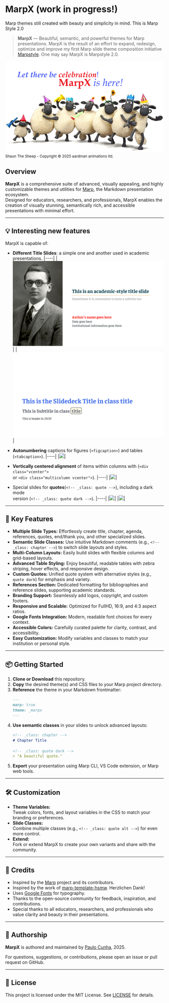 # MarpX (work in progress!)
Marp themes still created with beauty and simplicity in mind. 
This is Marp Style 2.0

> **MarpX** — Beautiful, semantic, and powerful themes for Marp presentations.
> MarpX is the result of an effort to expand, redesign, optimize and improve my first Marp slide theme composition initiative [Marpstyle](https://github.com/cunhapaulo/marpstyle). One may say MarpX is Marpstyle 2.0.


![](./examples/images/cartoon/shawn001b.png)
<small>Shaun The Sheep - Copyright ©️ 2025 aardman animations ltd.</small>

## Overview

**MarpX** is a comprehensive suite of advanced, visually appealing, and highly customizable themes and utilities for [Marp](https://marp.app/), the Markdown presentation ecosystem.  
Designed for educators, researchers, and professionals, MarpX enables the creation of visually stunning, semantically rich, and accessible presentations with minimal effort.

---

## 💡 Interesting new features

MarpX is capable of:

- **Different Title Slides**: a simple one and another used in academic presentations.
  |----| 
  |![alt text](examples/template.png)  |
  |![alt text](examples/template2.png) |


- **Autonumbering** captions for figures (`<figcaption>`) and tables (`<tabcaption>`).
  |----| 
  |<img src="https://github.com/user-attachments/assets/20fc8710-f045-4b4c-8d83-5cb860bd6913" />|


- **Vertically centered alignment** of items within columns with (`<div class="vcenter">`<br> or `<div class="multicolumn vcenter">`).
  |----|
  |<img src="https://github.com/user-attachments/assets/c5883ea2-b478-4bfe-83e7-9860045b5592" />|
  
- Special slides for **quotes**(`<!-- _class: quote -->`), including a dark mode<br> version (`<!-- _class: quote dark -->`).
  |----|
  |<img src="https://github.com/user-attachments/assets/ab811965-1bb9-4f18-9c1c-3ca8d332ab58" />|
  |<img  src="https://github.com/user-attachments/assets/f8808677-8c11-43f0-a3f3-5108ed2785de" />|

---

## 🚀 Key Features

- **Multiple Slide Types:** Effortlessly create title, chapter, agenda, references, quotes, end/thank you, and other specialized slides.
- **Semantic Slide Classes:** Use intuitive Markdown comments (e.g., `<!-- _class: chapter -->`) to switch slide layouts and styles.
- **Multi-Column Layouts:** Easily build slides with flexible columns and grid-based layouts.
- **Advanced Table Styling:** Enjoy beautiful, readable tables with zebra striping, hover effects, and responsive design.
- **Custom Quotes:** Unified quote system with alternative styles (e.g., `quote dark`) for emphasis and variety.
- **References Section:** Dedicated formatting for bibliographies and reference slides, supporting academic standards.
- **Branding Support:** Seamlessly add logos, copyright, and custom footers.
- **Responsive and Scalable:** Optimized for FullHD, 16:9, and 4:3 aspect ratios.
- **Google Fonts Integration:** Modern, readable font choices for every context.
- **Accessible Colors:** Carefully curated palette for clarity, contrast, and accessibility.
- **Easy Customization:** Modify variables and classes to match your institution or personal style.

---

## 📦 Getting Started

1. **Clone or Download** this repository.
2. **Copy** the desired theme(s) and CSS files to your Marp project directory.
3. **Reference** the theme in your Markdown frontmatter:
   ```markdown
   ---
   marp: true
   theme: _marpx
   ---
   ```
4. **Use semantic classes** in your slides to unlock advanced layouts:
   ```markdown
   <!-- _class: chapter -->
   # Chapter Title

   <!-- _class: quote dark -->
   > "A beautiful quote."
   ```
5. **Export** your presentation using Marp CLI, VS Code extension, or Marp web tools.

---

## 🛠️ Customization

- **Theme Variables:**  
  Tweak colors, fonts, and layout variables in the CSS to match your branding or preferences.
- **Slide Classes:**  
  Combine multiple classes (e.g., `<!-- _class: quote alt -->`) for even more control.
- **Extend:**  
  Fork or extend MarpX to create your own variants and share with the community.

---

## 🙏 Credits

- Inspired by the [Marp](https://marp.app/) project and its contributors.
- Inspired by the work of [marp-template-hsmw](https://git.hs-mittweida.de/marp/marp-template-hsmw). Herzlichen Dank!
- Uses [Google Fonts](https://fonts.google.com/) for typography.
- Thanks to the open-source community for feedback, inspiration, and contributions.
- Special thanks to all educators, researchers, and professionals who value clarity and beauty in their presentations.

---

## 👤 Authorship

**MarpX** is authored and maintained by [Paulo Cunha](https://github.com/cunhapaulo), 2025.

For questions, suggestions, or contributions, please open an issue or pull request on GitHub.

---

## 📄 License

This project is licensed under the MIT License. See [LICENSE](LICENSE) for details.

